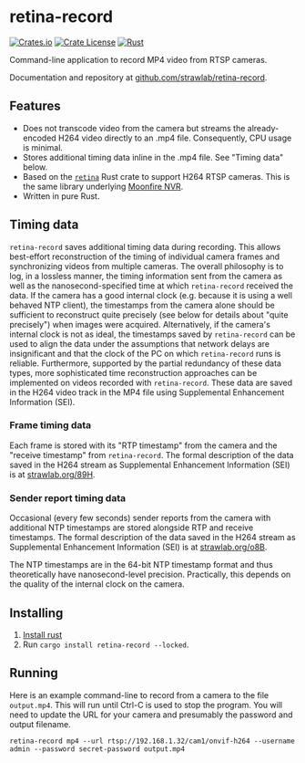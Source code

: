 # retina-record

[![Crates.io](https://img.shields.io/crates/v/retina-record)](https://crates.io/crates/retina-record)
[![Crate License](https://img.shields.io/crates/l/retina-record.svg)](https://crates.io/crates/retina-record)
[![Rust](https://github.com/strawlab/retina-record/workflows/Rust/badge.svg)](https://github.com/strawlab/retina-record/actions)

Command-line application to record MP4 video from RTSP cameras.

Documentation and repository at
[github.com/strawlab/retina-record](https://github.com/strawlab/retina-record).

## Features

* Does not transcode video from the camera but streams the already-encoded H264
  video directly to an .mp4 file. Consequently, CPU usage is minimal.
* Stores additional timing data inline in the .mp4 file. See "Timing data"
  below.
* Based on the [`retina`](https://crates.io/crates/retina) Rust crate to support
  H264 RTSP cameras. This is the same library underlying [Moonfire
  NVR](https://github.com/scottlamb/moonfire-nvr).
* Written in pure Rust.

## Timing data

`retina-record` saves additional timing data during recording. This allows
best-effort reconstruction of the timing of individual camera frames and
synchronizing videos from multiple cameras. The overall philosophy is to log, in
a lossless manner, the timing information sent from the camera as well as the
nanosecond-specified time at which `retina-record` received the data. If the
camera has a good internal clock (e.g. because it is using a well behaved NTP
client), the timestamps from the camera alone should be sufficient to
reconstruct quite precisely (see below for details about "quite precisely") when
images were acquired. Alternatively, if the camera's internal clock is not as
ideal, the timestamps saved by `retina-record` can be used to align the data
under the assumptions that network delays are insignificant and that the clock
of the PC on which `retina-record` runs is reliable. Furthermore, supported by
the partial redundancy of these data types, more sophisticated time
reconstruction approaches can be implemented on videos recorded with
`retina-record`. These data are saved in the H264 video track in the MP4 file
using Supplemental Enhancement Information (SEI).

### Frame timing data

Each frame is stored with its "RTP timestamp" from the camera and the
"receive timestamp" from `retina-record`. The formal description of the data
saved in the H264 stream as Supplemental Enhancement Information (SEI) is at
[strawlab.org/89H](https://strawlab.org/89H/).

### Sender report timing data

Occasional (every few seconds) sender reports from the camera with additional
NTP timestamps are stored alongside RTP and receive timestamps. The formal
description of the data saved in the H264 stream as Supplemental Enhancement
Information (SEI) is at [strawlab.org/o8B](https://strawlab.org/o8B/).

The NTP timestamps are in the 64-bit NTP timestamp format and thus theoretically
have nanosecond-level precision. Practically, this depends on the quality of the
internal clock on the camera.

## Installing

1. [Install rust](https://www.rust-lang.org/tools/install)
2. Run `cargo install retina-record --locked`.

## Running

Here is an example command-line to record from a camera to the file
`output.mp4`. This will run until Ctrl-C is used to stop the program. You will
need to update the URL for your camera and presumably the password and output
filename.

```shell
retina-record mp4 --url rtsp://192.168.1.32/cam1/onvif-h264 --username admin --password secret-password output.mp4
```

